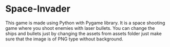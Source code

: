 # Space-Invader
This game is made using Python with Pygame library. It is a space shooting game where you shoot enemies with laser bullets. You can change the ships and bullets just by changing the assets from assets folder just make sure that the image is of PNG type without background.
